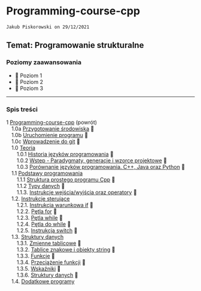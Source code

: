# Programming-course-cpp

`Jakub Piskorowski on 29/12/2021`

## Temat: Programowanie strukturalne

### Poziomy zaawansowania

- &#x1F4D2; Poziom 1
- &#x1F4D7; Poziom 2
- &#x1F4D5; Poziom 3
  
---

### Spis treści

1 [Programming-course-cpp](/README.md) (powrót) \
&emsp;1.0a [Przygotowanie środowiska](1-0a-przygotowanie-srodowiska/README.md) &#x1F4D2; \
&emsp;1.0b [Uruchomienie programu](1-0b-uruchomienie-programu/README.md) &#x1F4D2; \
&emsp;1.0c [Wprowadzenie do git](1-0c-wprowadzenie-do-git/README.md) &#x1F4D2; \
&emsp;1.0 [Teoria](1-0-teoria/README.md) \
&emsp;&emsp;1.0.1 [Historia języków programowania](1-0-teoria/1-0-1-historia-jezykow/README.md) &#x1F4D2;\
&emsp;&emsp;1.0.2 [Wstęp - Paradygmaty, generacje i wzorce projektowe](1-0-teoria/1-0-2-paradygmaty-generacje-wzorce/README.md) &#x1F4D2;\
&emsp;&emsp;1.0.3 [Porównanie języków programowania. C++, Java oraz Python](1-0-teoria/1-0-3-porownanie-jezykow/README.md) &#x1F4D2;\
&emsp;1.1 [Podstawy programowania](1-1-podstawy-programowania/README.md) \
&emsp;&emsp;1.1.1 [Struktura prostego programu Cpp](1-1-podstawy-programowania/1-1-1-struktura-prostego-programu-cpp/README.md) &#x1F4D2; \
&emsp;&emsp;1.1.2 [Typy danych](1-1-podstawy-programowania/1-1-2-typy-danych/README.md) &#x1F4D2; \
&emsp;&emsp;1.1.3. [Instrukcje wejścia/wyjścia oraz operatory](1-1-podstawy-programowania/1-1-3-instrukcje-wej-wyj-oraz-operatory/README.md) &#x1F4D2; \
&emsp;1.2. [Instrukcje sterujące](1-2-instrukcje-sterujace/README.md) \
&emsp;&emsp;1.2.1. [Instrukcja warunkowa if](1-2-instrukcje-sterujace/1-2-1-instrukcja-if/README.md) &#x1F4D2; \
&emsp;&emsp;1.2.2. [Pętla for](1-2-instrukcje-sterujace/1-2-2-petla-for/README.md) &#x1F4D2; \
&emsp;&emsp;1.2.3. [Pętla while](1-2-instrukcje-sterujace/1-2-3-while/README.md) &#x1F4D2; \
&emsp;&emsp;1.2.4. [Pętla do while](1-2-instrukcje-sterujace/1-2-4-do-while/README.md) &#x1F4D2; \
&emsp;&emsp;1.2.5. [Instrukcja switch](1-2-instrukcje-sterujace/1-2-5-switch/README.md) &#x1F4D2;\
&emsp;1.3. [Struktury danych](1-3-struktury-danych/README.md) \
&emsp;&emsp;1.3.1. [Zmienne tablicowe](1-3-struktury-danych/1-3-1-tablice/README.md) &#x1F4D7; \
&emsp;&emsp;1.3.2. [Tablice znakowe i obiekty string](1-3-struktury-danych/1-3-2-tablice-znakowe/README.md) &#x1F4D7; \
&emsp;&emsp;1.3.3. [Funkcje](1-3-struktury-danych/1-3-3-funkcje/README.md) &#x1F4D7; \
&emsp;&emsp;1.3.4. [Przeciążenie funkcji](1-3-struktury-danych/1-3-4-przeciazenie-funkcji/README.md) &#x1F4D7; \
&emsp;&emsp;1.3.5. [Wskaźniki](1-3-struktury-danych/1-3-5-wskazniki/README.md) &#x1F4D5;\
&emsp;&emsp;1.3.6. [Struktury danych](1-3-struktury-danych/1-3-6-struktury/README.md) &#x1F4D5;\
&emsp;1.4. [Dodatkowe programy](1-4-dodatkowe/README.md)
